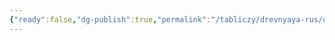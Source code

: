 ```yaml
---
{"ready":false,"dg-publish":true,"permalink":"/tabliczy/drevnyaya-rus/drevo-gosudarstva-rossijskogo/","dgPassFrontmatter":true}
---
```



